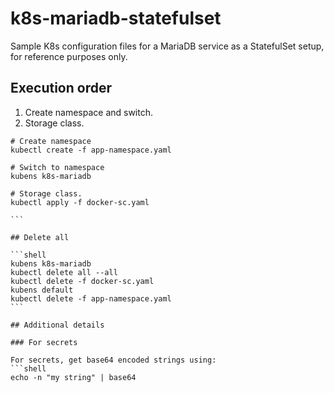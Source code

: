 # k8s-mariadb-statefulset
Sample K8s configuration files for a MariaDB service as a StatefulSet setup, for reference purposes only.

## Execution order

1. Create namespace and switch.
1. Storage class.

```shell
# Create namespace
kubectl create -f app-namespace.yaml

# Switch to namespace
kubens k8s-mariadb

# Storage class.
kubectl apply -f docker-sc.yaml

``` 

## Delete all

```shell
kubens k8s-mariadb
kubectl delete all --all
kubectl delete -f docker-sc.yaml
kubens default
kubectl delete -f app-namespace.yaml
``` 

## Additional details

### For secrets

For secrets, get base64 encoded strings using:
```shell
echo -n "my string" | base64
```
